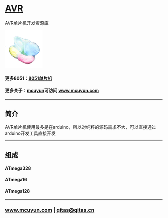 ﻿# [AVR](https://github.com/mcuyun/AVR) 

AVR单片机开发资源库

[![sites](mcuyun/mcuyun.png)](http://www.mcuyun.com)

#### 更多8051：[8051单片机](https://github.com/mcuyun/8051) 

#### 更多关于：[mcuyun](https://github.com/mcuyun/whyme)可访问 www.mcuyun.com

---

## 简介

AVR单片机使用最多是在arduino，所以对纯粹的源码需求不大，可以直接通过arduino开发工具直接开发

---

## 组成

#### ATmega328

#### ATmega16

#### ATmega128

---

###  www.mcuyun.com   |   qitas@qitas.cn


